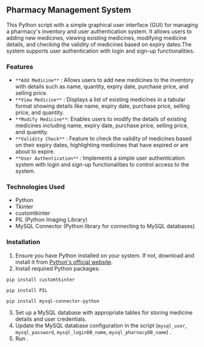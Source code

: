 ## Pharmacy Management System


This Python script with a simple graphical user interface (GUI) for managing a pharmacy's inventory and user authentication system. It allows users to adding new medicines, viewing existing medicines, modifying medicine details, and checking the validity of medicines based on expiry dates.The system supports user authentication with login and sign-up functionalities.

### Features
- `**Add Medicine**` : Allows users to add new medicines to the inventory with details such as name, quantity, expiry date, purchase price, and selling price.
- `**View Medicine**` : Displays a list of existing medicines in a tabular format showing details like name, expiry date, purchase price, selling price, and quantity.
- `**Modify Medicine**`: Enables users to modify the details of existing medicines including name, expiry date, purchase price, selling price, and quantity.
- `**Validity Check**` : Feature to check the validity of medicines based on their expiry dates, highlighting medicines that have expired or are about to expire.
- `**User Authentication**` : Implements a simple user authentication system with login and sign-up functionalities to control access to the system.

### Technologies Used
- Python
- Tkinter
- customtkinter
- PIL (Python Imaging Library)
- MySQL Connector (Python library for connecting to MySQL databases)

### Installation
1. Ensure you have Python installed on your system. If not, download and install it from [Python's official website](https://www.python.org/).
2. Install required Python packages:

```
pip install customtkinter
```
```
pip install PIL
```
```
pip install mysql-connector-python
```
3. Set up a MySQL database with appropriate tables for storing medicine details and user credentials.
4. Update the MySQL database configuration in the script (`mysql_user`, `mysql_password`, `mysql_loginDB_name`, `mysql_pharnacyDB_name`) .
5. Run .